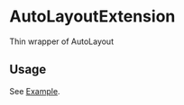 # AutoLayoutExtension
Thin wrapper of AutoLayout

## Usage

See [Example](https://github.com/mono0926/AutoLayoutExtension/blob/master/Example/ViewController.swift).
